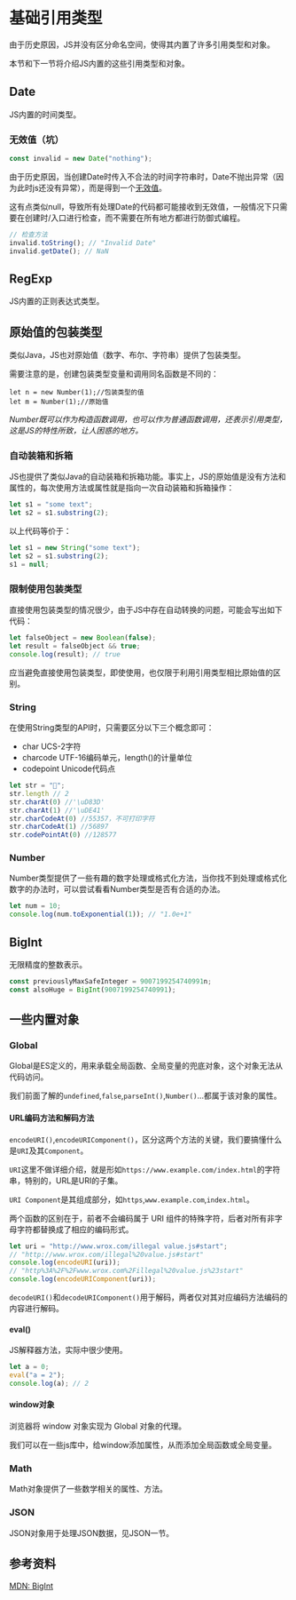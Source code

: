 # 基础引用类型

由于历史原因，JS并没有区分命名空间，使得其内置了许多引用类型和对象。

本节和下一节将介绍JS内置的这些引用类型和对象。

## Date

JS内置的时间类型。

### 无效值（坑）

```js
const invalid = new Date("nothing");
```

由于历史原因，当创建Date时传入不合法的时间字符串时，Date不抛出异常（因为此时js还没有异常），而是得到一个[无效值](https://developer.mozilla.org/en-US/docs/Web/JavaScript/Reference/Errors/Invalid_date)。

这有点类似null，导致所有处理Date的代码都可能接收到无效值，一般情况下只需要在创建时/入口进行检查，而不需要在所有地方都进行防御式编程。

```js
// 检查方法
invalid.toString(); // "Invalid Date"
invalid.getDate(); // NaN
```

## RegExp

JS内置的正则表达式类型。

## 原始值的包装类型

类似Java，JS也对原始值（数字、布尔、字符串）提供了包装类型。

需要注意的是，创建包装类型变量和调用同名函数是不同的：

```
let n = new Number(1);//包装类型的值
let m = Number(1);//原始值
```

*Number既可以作为构造函数调用，也可以作为普通函数调用，还表示引用类型，这是JS的特性所致，让人困惑的地方。*

### 自动装箱和拆箱

JS也提供了类似Java的自动装箱和拆箱功能。事实上，JS的原始值是没有方法和属性的，每次使用方法或属性就是指向一次自动装箱和拆箱操作：

```js
let s1 = "some text";
let s2 = s1.substring(2);
```

以上代码等价于：

```js
let s1 = new String("some text");
let s2 = s1.substring(2);
s1 = null;
```

### 限制使用包装类型

直接使用包装类型的情况很少，由于JS中存在自动转换的问题，可能会写出如下代码：

```js
let falseObject = new Boolean(false);
let result = falseObject && true;
console.log(result); // true
```

应当避免直接使用包装类型，即使使用，也仅限于利用引用类型相比原始值的区别。

### String

在使用String类型的API时，只需要区分以下三个概念即可：

- char UCS-2字符
- charcode UTF-16编码单元，length()的计量单位
- codepoint Unicode代码点

```js
let str = "🙁";
str.length // 2
str.charAt(0) //'\uD83D'
str.charAt(1) //'\uDE41'
str.charCodeAt(0) //55357，不可打印字符
str.charCodeAt(1) //56897
str.codePointAt(0) //128577
```
### Number

Number类型提供了一些有趣的数字处理或格式化方法，当你找不到处理或格式化数字的办法时，可以尝试看看Number类型是否有合适的办法。

```js
let num = 10;
console.log(num.toExponential(1)); // "1.0e+1"
```

## BigInt

无限精度的整数表示。

```js
const previouslyMaxSafeInteger = 9007199254740991n;
const alsoHuge = BigInt(9007199254740991);
```
## 一些内置对象

### Global

Global是ES定义的，用来承载全局函数、全局变量的兜底对象，这个对象无法从代码访问。

我们前面了解的`undefined`,`false`,`parseInt()`,`Number()`...都属于该对象的属性。

#### URL编码方法和解码方法

`encodeURI()`,`encodeURIComponent()`，区分这两个方法的关键，我们要搞懂什么是`URI`及其`Component`。

`URI`这里不做详细介绍，就是形如`https://www.example.com/index.html`的字符串，特别的，URL是URI的子集。

`URI Component`是其组成部分，如`https`,`www.example.com`,`index.html`。

两个函数的区别在于，前者不会编码属于 URI 组件的特殊字符，后者对所有非字母字符都替换成了相应的编码形式。

```js
let uri = "http://www.wrox.com/illegal value.js#start";
// "http://www.wrox.com/illegal%20value.js#start"
console.log(encodeURI(uri));
// "http%3A%2F%2Fwww.wrox.com%2Fillegal%20value.js%23start"
console.log(encodeURIComponent(uri));
```

`decodeURI()`和`decodeURIComponent()`用于解码，两者仅对其对应编码方法编码的内容进行解码。
#### eval()

JS解释器方法，实际中很少使用。

```js
let a = 0;
eval("a = 2");
console.log(a); // 2
```
#### window对象

浏览器将 window 对象实现为 Global 对象的代理。

我们可以在一些js库中，给window添加属性，从而添加全局函数或全局变量。
### Math

Math对象提供了一些数学相关的属性、方法。
### JSON

JSON对象用于处理JSON数据，见JSON一节。

## 参考资料

[MDN: BigInt](https://developer.mozilla.org/en-US/docs/Web/JavaScript/Reference/Global_Objects/BigInt)